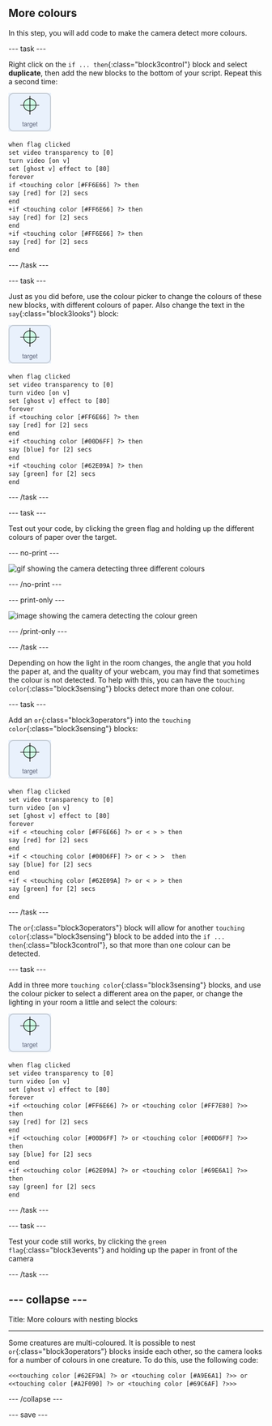 ## More colours

In this step, you will add code to make the camera detect more colours.

--- task ---

Right click on the `if ... then`{:class="block3control"} block and select **duplicate**, then add the new blocks to the bottom of your script. Repeat this a second time:

![image of target sprite](images/target-sprite.png)

```blocks3
when flag clicked
set video transparency to [0]
turn video [on v]
set [ghost v] effect to [80]
forever
if <touching color [#FF6E66] ?> then
say [red] for [2] secs
end
+if <touching color [#FF6E66] ?> then
say [red] for [2] secs
end
+if <touching color [#FF6E66] ?> then
say [red] for [2] secs
end
```

--- /task ---

--- task ---

Just as you did before, use the colour picker to change the colours of these new blocks, with different colours of paper. Also change the text in the `say`{:class="block3looks"} block:

![image of target sprite](images/target-sprite.png)

```blocks3
when flag clicked
set video transparency to [0]
turn video [on v]
set [ghost v] effect to [80]
forever
if <touching color [#FF6E66] ?> then
say [red] for [2] secs
end
+if <touching color [#00D6FF] ?> then
say [blue] for [2] secs
end
+if <touching color [#62E09A] ?> then
say [green] for [2] secs
end
``` 

--- /task ---

--- task ---

Test out your code, by clicking the green flag and holding up the different colours of paper over the target.

--- no-print ---

![gif showing the camera detecting three different colours](images/three-colour-detection.gif)

--- /no-print ---

--- print-only ---

![image showing the camera detecting the colour green](images/three-colour-detection.gif)

--- /print-only ---


--- /task ---

Depending on how the light in the room changes, the angle that you hold the paper at, and the quality of your webcam, you may find that sometimes the colour is not detected. To help with this, you can have the `touching color`{:class="block3sensing"} blocks detect more than one colour.

--- task ---

Add an `or`{:class="block3operators"} into the `touching color`{:class="block3sensing"} blocks:


![image of target sprite](images/target-sprite.png)

```blocks3
when flag clicked
set video transparency to [0]
turn video [on v]
set [ghost v] effect to [80]
forever
+if < <touching color [#FF6E66] ?> or < > > then
say [red] for [2] secs
end
+if < <touching color [#00D6FF] ?> or < > >  then
say [blue] for [2] secs
end
+if < <touching color [#62E09A] ?> or < > > then
say [green] for [2] secs
end
``` 

--- /task ---

The `or`{:class="block3operators"} block will allow for another `touching color`{:class="block3sensing"} block to be added into the `if ... then`{:class="block3control"}, so that more than one colour can be detected.

--- task ---

Add in three more `touching color`{:class="block3sensing"} blocks, and use the colour picker to select a different area on the paper, or change the lighting in your room a little and select the colours:

![image of target sprite](images/target-sprite.png)

```blocks3
when flag clicked
set video transparency to [0]
turn video [on v]
set [ghost v] effect to [80]
forever
+if <<touching color [#FF6E66] ?> or <touching color [#FF7E80] ?>> then
say [red] for [2] secs
end
+if <<touching color [#00D6FF] ?> or <touching color [#00D6FF] ?>>  then
say [blue] for [2] secs
end
+if <<touching color [#62E09A] ?> or <touching color [#69E6A1] ?>> then
say [green] for [2] secs
end
``` 
--- /task ---

--- task ---

Test your code still works, by clicking the `green flag`{:class="block3events"} and holding up the paper in front of the camera

--- /task ---

--- collapse ---
---

Title: More colours with nesting blocks

---

Some creatures are multi-coloured. It is possible to nest `or`{:class="block3operators"} blocks inside each other, so the camera looks for a number of colours in one creature. To do this, use the following code:

```blocks3
<<<touching color [#62EF9A] ?> or <touching color [#A9E6A1] ?>> or <<touching color [#A2F090] ?> or <touching color [#69C6AF] ?>>>
```

--- /collapse ---



--- save ---
